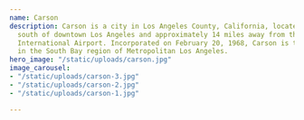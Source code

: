 ```yaml
---
name: Carson
description: Carson is a city in Los Angeles County, California, located 13 miles
  south of downtown Los Angeles and approximately 14 miles away from the Los Angeles
  International Airport. Incorporated on February 20, 1968, Carson is the newest municipality
  in the South Bay region of Metropolitan Los Angeles.
hero_image: "/static/uploads/carson.jpg"
image_carousel:
- "/static/uploads/carson-3.jpg"
- "/static/uploads/carson-2.jpg"
- "/static/uploads/carson-1.jpg"

---
```

